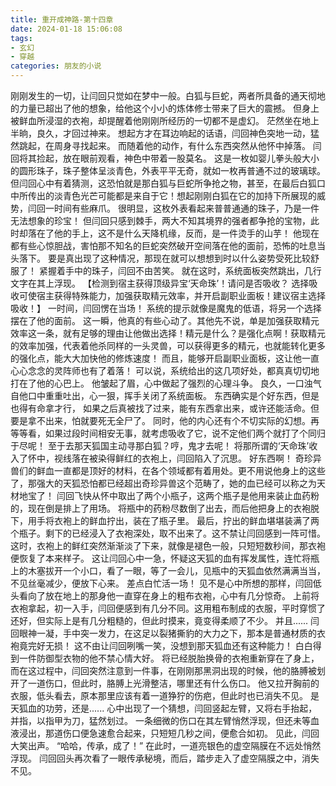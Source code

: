 ```yaml
---
title: 重开成神路-第十四章
date: 2024-01-18 15:06:08
tags:
- 玄幻
- 穿越
categories: 朋友的小说
---
```

刚刚发生的一切，让闫回只觉如在梦中一般。白狐与巨蛇，两者所具备的通天彻地的力量已超出了他的想象，给他这个小小的炼体修士带来了巨大的震撼。
但身上被鲜血所浸湿的衣袍，却提醒着他刚刚所经历的一切都不是虚幻。
茫然坐在地上半晌，良久，才回过神来。
想起方才在耳边响起的话语，闫回神色突地一动，猛然跳起，在周身寻找起来。
而随着他的动作，有什么东西突然从他怀中掉落。
闫回将其捡起，放在眼前观看，神色中带着一股莫名。
这是一枚如婴儿拳头般大小的圆形珠子，珠子整体呈淡青色，外表平平无奇，就如一枚再普通不过的玻璃球。
但闫回心中有着猜测，这恐怕就是那白狐与巨蛇所争抢之物，甚至，在最后白狐口中所传出的淡青色光芒可能都是来自于它！想起刚刚白狐在它的加持下所展现的威势，闫回一时间有些麻爪。
很明显，这枚外表看起来普普通通的珠子，乃是一件无法想象的珍宝！
但闫回只感到棘手，两大不知其境界的强者都争抢的宝物，此时却落在了他的手上，这不是什么天降机缘，反而，是一件烫手的山芋！
他现在都有些心惊胆战，害怕那不知名的巨蛇突然破开空间落在他的面前，恐怖的吐息当头落下。
要是真出现了这种情况，那现在就可以想想到时以什么姿势受死比较舒服了！
紧握着手中的珠子，闫回不由苦笑。
就在这时，系统面板突然跳出，几行文字在其上浮现。
【检测到宿主获得顶级异宝‘天命珠’！请问是否吸收？
选择吸收可使宿主获得特殊能力，加强获取精元效率，并开启副职业面板！建议宿主选择吸收！】
一时间，闫回愣在当场！
系统的提示就像是魔鬼的低语，将另一个选择摆在了他的面前。
这一瞬，他真的有些心动了。其他先不说，单是加强获取精元效率这一条，就有足够的理由让他做出选择！精元是什么？是强化点啊！获取精元的效率加强，代表着他杀同样的一头灵兽，可以获得更多的精元，也就能转化更多的强化点，能大大加快他的修炼速度！
而且，能够开启副职业面板，这让他一直心心念念的灵阵师也有了着落！
可以说，系统给出的这几项好处，都真真切切地打在了他的心巴上。
他皱起了眉，心中做起了强烈的心理斗争。
良久，一口浊气自他口中重重吐出，心一狠，挥手关闭了系统面板。
东西确实是个好东西，但是也得有命拿才行，
如果之后真被找了过来，能有东西拿出来，或许还能活命。但要是拿不出来，怕就要死无全尸了。
同时，他的内心还有个不切实际的幻想。再等等看，如果过段时间相安无事，就考虑吸收了它，说不定他们两个就打了个同归于尽呢！
至于去那天狐国主动寻那白狐？哼，鬼才去呢！
将那所谓的‘天命珠’收入了怀中，视线落在被染得鲜红的衣袍上，闫回陷入了沉思。
好东西啊！
奇珍异兽们的鲜血一直都是顶好的材料，在各个领域都有着用处。更不用说他身上的这些了，那强大的天狐恐怕都已经超出奇珍异兽这个范畴了，她的血已经可以称之为天材地宝了！
闫回飞快从怀中取出了两个小瓶子，这两个瓶子是他用来装止血药粉的，现在倒是排上了用场。
将瓶中的药粉尽数倒了出去，而后他把身上的衣袍脱下，用手将衣袍上的鲜血拧出，装在了瓶子里。
最后，拧出的鲜血堪堪装满了两个瓶子。剩下的已经浸入了衣袍深处，取不出来了。这不禁让闫回感到一阵可惜。
这时，衣袍上的鲜红突然渐渐淡了下来，就像是褪色一般，只短短数秒间，那衣袍便恢复了本来样子。
这让闫回心中一急，怀疑这天狐的血有挥发属性，连忙将瓶上的木塞拔开一个小口，看了一眼，等了一会儿，见瓶中的天狐血依然满满当当，不见丝毫减少，便放下心来。
差点白忙活一场！
见不是心中所想的那样，闫回低头看向了放在地上的那身他一直穿在身上的粗布衣袍，心中有几分惊奇。
上前将衣袍拿起，初一入手，闫回便感到有几分不同。这用粗布制成的衣服，平时穿惯了还好，但实际上是有几分粗糙的，但此时摸来，竟变得柔顺了不少。
并且......
闫回眼神一凝，手中突一发力，在这足以裂猪撕豹的大力之下，那本是普通材质的衣袍竟完好无损！
这不由让闫回咧嘴一笑，没想到那天狐血还有这种能力！
白白得到一件防御型衣物的他不禁心情大好。
将已经脱胎换骨的衣袍重新穿在了身上，而在这过程中，闫回突然注意到一件事，在刚刚那黑洞出现的时候，他的胳膊被划开了一道伤口，但此时，胳膊上光滑整洁，哪里还有什么伤口。
他又拉开胸前的衣服，低头看去，原本那里应该有着一道狰狞的伤疤，但此时也已消失不见。
是天狐血的功劳，还是......
心中出现了一个猜想，闫回竖起左臂，又将右手抬起，并指，以指甲为刀，猛然划过。
一条细微的伤口在其左臂悄然浮现，但还未等血液浸出，那道伤口便急速愈合起来，只短短几秒之间，便愈合如初。
见此，闫回大笑出声。
“哈哈，传承，成了！”
在此时，一道亮银色的虚空隔膜在不远处悄然浮现。
闫回回头再次看了一眼传承秘境，而后，踏步走入了虚空隔膜之中，消失不见。